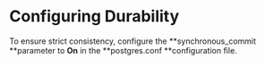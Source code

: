 # Configuring Durability<a name="EN-US_TOPIC_0260488097"></a>

To ensure strict consistency, configure the  **synchronous\_commit **parameter to  **On**  in the  **postgres.conf **configuration file.

